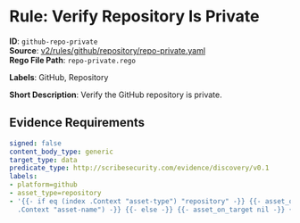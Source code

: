 # Rule: Verify Repository Is Private

**ID**: `github-repo-private`  
**Source**: [v2/rules/github/repository/repo-private.yaml](https://github.com/scribe-public/sample-policies/v2/rules/github/repository/repo-private.yaml)  
**Rego File Path**: `repo-private.rego`  

**Labels**: GitHub, Repository

**Short Description**: Verify the GitHub repository is private.

## Evidence Requirements

```yaml
signed: false
content_body_type: generic
target_type: data
predicate_type: http://scribesecurity.com/evidence/discovery/v0.1
labels:
- platform=github
- asset_type=repository
- '{{- if eq (index .Context "asset-type") "repository" -}} {{- asset_on_target (index
  .Context "asset-name") -}} {{- else -}} {{- asset_on_target nil -}} {{- end -}}'
```
